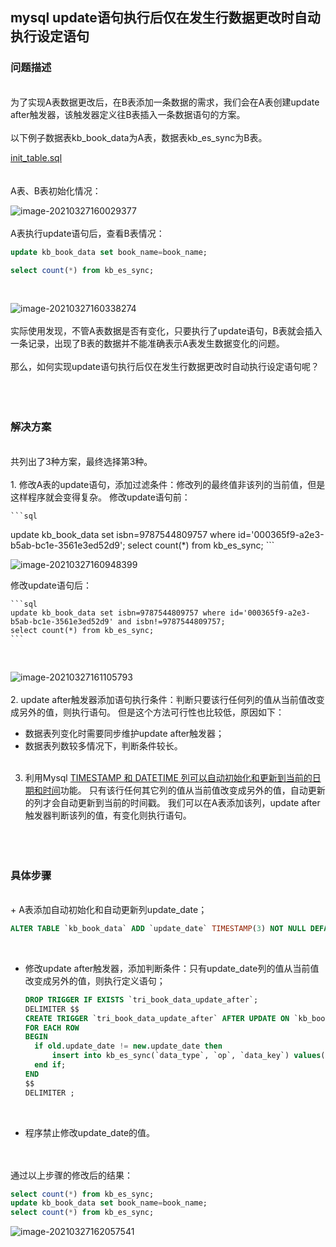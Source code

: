 ## mysql update语句执行后仅在发生行数据更改时自动执行设定语句

### 问题描述
<br>
为了实现A表数据更改后，在B表添加一条数据的需求，我们会在A表创建update after触发器，该触发器定义往B表插入一条数据语句的方案。
<br>
<br>
以下例子数据表kb_book_data为A表，数据表kb_es_sync为B表。

[init_table.sql](https://github.com/quansitech/coding-exp/blob/main/mysql/mysql_exec_sql_on_update_after/demo.sql)
<br>
<br>
<br>
A表、B表初始化情况：
<br>

![image-20210327160029377](https://github.com/quansitech/coding-exp/blob/main/mysql/mysql_exec_sql_on_update_after/init_info.png)  
<br>
A表执行update语句后，查看B表情况：
<br>

```sql
update kb_book_data set book_name=book_name;

select count(*) from kb_es_sync;
```
<br>

![image-20210327160338274](https://github.com/quansitech/coding-exp/blob/main/mysql/mysql_exec_sql_on_update_after/show_problem.png)  
<br>
实际使用发现，不管A表数据是否有变化，只要执行了update语句，B表就会插入一条记录，出现了B表的数据并不能准确表示A表发生数据变化的问题。
<br>
<br>
那么，如何实现update语句执行后仅在发生行数据更改时自动执行设定语句呢？  
<br>
<br>
<br>

### 解决方案

<br>
共列出了3种方案，最终选择第3种。 
<br>
<br>
1. 修改A表的update语句，添加过滤条件：修改列的最终值非该列的当前值，但是这样程序就会变得复杂。 
   修改update语句前：  
    
    ```sql
   update kb_book_data set isbn=9787544809757 where id='000365f9-a2e3-b5ab-bc1e-3561e3ed52d9';
      select count(*) from kb_es_sync;
    ```
    <br>
   
   ![image-20210327160948399](https://github.com/quansitech/coding-exp/blob/main/mysql/mysql_exec_sql_on_update_after/solution-1.png)
   
   修改update语句后：
    
    ```sql
    update kb_book_data set isbn=9787544809757 where id='000365f9-a2e3-b5ab-bc1e-3561e3ed52d9' and isbn!=9787544809757; 
    select count(*) from kb_es_sync; 
    ```
   <br>
   
   ![image-20210327161105793](https://github.com/quansitech/coding-exp/blob/main/mysql/mysql_exec_sql_on_update_after/solution-1-2.png) 
   <br>
   <br>
2. update after触发器添加语句执行条件：判断只要该行任何列的值从当前值改变成另外的值，则执行语句。  但是这个方法可行性也比较低，原因如下： 
   + 数据表列变化时需要同步维护update after触发器； 
   + 数据表列数较多情况下，判断条件较长。 
     <br>
     <br>
3. 利用Mysql [TIMESTAMP 和 DATETIME 列可以自动初始化和更新到当前的日期和时间](:https://dev.mysql.com/doc/refman/8.0/en/timestamp-initialization.html)功能。 
   只有该行任何其它列的值从当前值改变成另外的值，自动更新的列才会自动更新到当前的时间戳。 
   我们可以在A表添加该列，update after触发器判断该列的值，有变化则执行语句。  
   <br>
   <br>
   <br>

### 具体步骤
<br>
+ A表添加自动初始化和自动更新列update_date； 

  ```sql
  ALTER TABLE `kb_book_data` ADD `update_date` TIMESTAMP(3) NOT NULL DEFAULT CURRENT_TIMESTAMP(3) ON UPDATE CURRENT_TIMESTAMP(3) COMMENT '禁止手动修改' AFTER `create_date`;
  ```
  <br>

+ 修改update after触发器，添加判断条件：只有update_date列的值从当前值改变成另外的值，则执行定义语句；

  ```sql
  DROP TRIGGER IF EXISTS `tri_book_data_update_after`;
  DELIMITER $$
  CREATE TRIGGER `tri_book_data_update_after` AFTER UPDATE ON `kb_book_data` 
  FOR EACH ROW 
  BEGIN 
    if old.update_date != new.update_date then 
        insert into kb_es_sync(`data_type`, `op`, `data_key`) values('book_data', 'update', new.id); 
    end if; 
  END
  $$
  DELIMITER ;
  ```
  <br>

+ 程序禁止修改update_date的值。  
  <br>
  <br>

通过以上步骤的修改后的结果：  

```sql
select count(*) from kb_es_sync;
update kb_book_data set book_name=book_name;
select count(*) from kb_es_sync;
```

![image-20210327162057541](https://github.com/quansitech/coding-exp/blob/main/mysql/mysql_exec_sql_on_update_after/normal.png)  